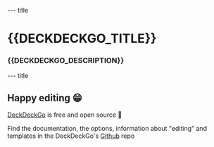 --- title

# {{DECKDECKGO_TITLE}}

### {{DECKDECKGO_DESCRIPTION}}

--- title

## Happy editing 😁

[DeckDeckGo](https://deckdeckgo.com) is free and open source 🎁

Find the documentation, the options, information about "editing" and templates in the DeckDeckGo's [Github](https://github.com/deckgo/deckdeckgo) repo
